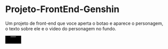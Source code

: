 <h1>Projeto-FrontEnd-Genshin</h1>
<p>Um projeto de front-end que voce aperta o botao e aparece o personagem, o texto sobre ele e o video do personagem no fundo.</p>

<video style="width: 50px" src="gravacao_site_genshin2.mp4">
